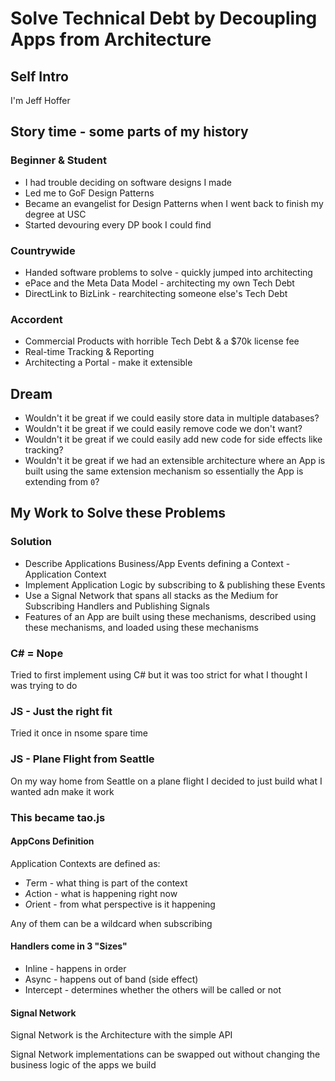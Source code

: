 # Solve Technical Debt by Decoupling Apps from Architecture

## Self Intro

I'm Jeff Hoffer

## Story time - some parts of my history

### Beginner & Student

* I had trouble deciding on software designs I made
* Led me to GoF Design Patterns
* Became an evangelist for Design Patterns when I went back to finish my degree at USC
* Started devouring every DP book I could find

### Countrywide

* Handed software problems to solve - quickly jumped into architecting
* ePace and the Meta Data Model - architecting my own Tech Debt
* DirectLink to BizLink - rearchitecting someone else's Tech Debt

### Accordent

* Commercial Products with horrible Tech Debt & a $70k license fee
* Real-time Tracking & Reporting
* Architecting a Portal - make it extensible

## Dream

* Wouldn't it be great if we could easily store data in multiple databases?
* Wouldn't it be great if we could easily remove code we don't want?
* Wouldn't it be great if we could easily add new code for side effects like tracking?
* Wouldn't it be great if we had an extensible architecture where an App is built using the same extension mechanism so essentially the App is extending from `0`?

## My Work to Solve these Problems

### Solution

* Describe Applications Business/App Events defining a Context - Application Context
* Implement Application Logic by subscribing to & publishing these Events
* Use a Signal Network that spans all stacks as the Medium for Subscribing Handlers and Publishing Signals
* Features of an App are built using these mechanisms, described using these mechanisms, and loaded using these mechanisms

### C# = Nope

Tried to first implement using C# but it was too strict for what I thought I was trying to do

### JS - Just the right fit

Tried it once in nsome spare time

### JS - Plane Flight from Seattle

On my way home from Seattle on a plane flight I decided to just build what I wanted adn make it work

### This became tao.js

#### AppCons Definition

Application Contexts are defined as:

* *T*erm - what thing is part of the context
* *A*ction - what is happening right now
* *O*rient - from what perspective is it happening

Any of them can be a wildcard when subscribing

#### Handlers come in 3 "Sizes"

* Inline - happens in order
* Async - happens out of band (side effect)
* Intercept - determines whether the others will be called or not

#### Signal Network

Signal Network is the Architecture with the simple API

Signal Network implementations can be swapped out without changing the business logic of the apps we build

